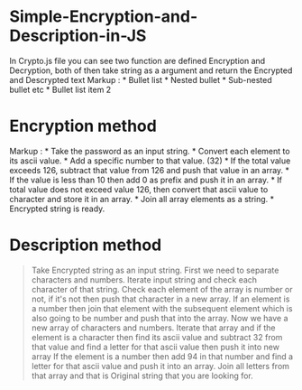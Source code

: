 # Simple-Encryption-and-Description-in-JS

In Crypto.js file you can see two function are defined Encryption and Decryption, both of then take string as a argument and return the Encrypted and Descrypted text
 Markup : * Bullet list
              * Nested bullet
                  * Sub-nested bullet etc
          * Bullet list item 2
# Encryption method

 Markup : * Take the password as an input string.
          * Convert each element to its ascii value.
          * Add a specific number to that value. (32)
            * If the total value exceeds 126, subtract that value from 126 and push that value in an array.
              * If the value is less than 10 then add 0 as prefix and push it in an array.
          * If total value does not exceed value 126, then convert that ascii value to character and store it in an array.
          * Join all array elements as a string. 
          * Encrypted string is ready.


# Description method

>Take Encrypted string as an input string.
>First we need to separate characters and numbers.
>Iterate input string and check each character of that string.
  >Check each element of the array is number or not, if it's not then push that character in a new array.
  >If an element is a number then join that element with the subsequent element which is also going to be number and push that into the array.
>Now we have a new array of characters and numbers.
>Iterate that array and if the element is a character then find its ascii value and subtract 32 from that value and find a letter for that ascii value then push it   into new array
>If the element is a number then add 94 in that number and find a letter for that ascii value and push it into an array.
>Join all letters from that array and that is Original string that you are looking for.
